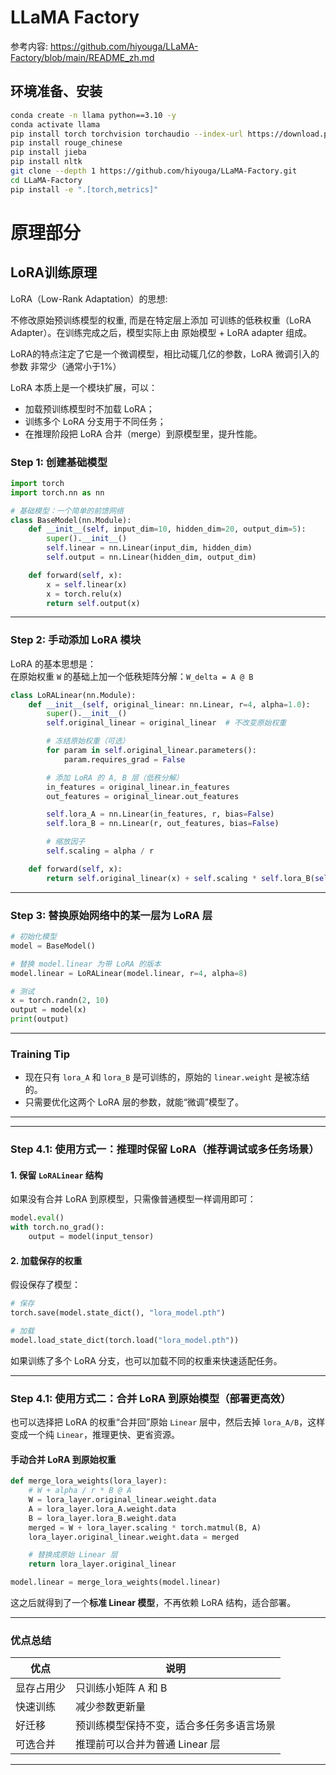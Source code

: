 # LLaMA Factory
参考内容: https://github.com/hiyouga/LLaMA-Factory/blob/main/README_zh.md

## 环境准备、安装
```bash
conda create -n llama python==3.10 -y
conda activate llama
pip install torch torchvision torchaudio --index-url https://download.pytorch.org/whl/cu126 # 根据自己的cuda版本去torch官网选择合适的pytorch版本
pip install rouge_chinese
pip install jieba
pip install nltk
git clone --depth 1 https://github.com/hiyouga/LLaMA-Factory.git
cd LLaMA-Factory
pip install -e ".[torch,metrics]"
```

# 原理部分
## LoRA训练原理
LoRA（Low-Rank Adaptation）的思想: 

不修改原始预训练模型的权重, 而是在特定层上添加 可训练的低秩权重（LoRA Adapter）。在训练完成之后，模型实际上由 原始模型 + LoRA adapter 组成。

LoRA的特点注定了它是一个微调模型，相比动辄几亿的参数，LoRA 微调引入的参数 非常少（通常小于1%）

LoRA 本质上是一个模块扩展，可以：
* 加载预训练模型时不加载 LoRA；
* 训练多个 LoRA 分支用于不同任务；
* 在推理阶段把 LoRA 合并（merge）到原模型里，提升性能。

### Step 1: 创建基础模型

```python
import torch
import torch.nn as nn

# 基础模型：一个简单的前馈网络
class BaseModel(nn.Module):
    def __init__(self, input_dim=10, hidden_dim=20, output_dim=5):
        super().__init__()
        self.linear = nn.Linear(input_dim, hidden_dim)
        self.output = nn.Linear(hidden_dim, output_dim)

    def forward(self, x):
        x = self.linear(x)
        x = torch.relu(x)
        return self.output(x)
```

---

### Step 2: 手动添加 LoRA 模块

LoRA 的基本思想是：  
在原始权重 `W` 的基础上加一个低秩矩阵分解：`W_delta = A @ B`

```python
class LoRALinear(nn.Module):
    def __init__(self, original_linear: nn.Linear, r=4, alpha=1.0):
        super().__init__()
        self.original_linear = original_linear  # 不改变原始权重

        # 冻结原始权重（可选）
        for param in self.original_linear.parameters():
            param.requires_grad = False

        # 添加 LoRA 的 A, B 层（低秩分解）
        in_features = original_linear.in_features
        out_features = original_linear.out_features

        self.lora_A = nn.Linear(in_features, r, bias=False)
        self.lora_B = nn.Linear(r, out_features, bias=False)

        # 缩放因子
        self.scaling = alpha / r

    def forward(self, x):
        return self.original_linear(x) + self.scaling * self.lora_B(self.lora_A(x))
```

---

### Step 3: 替换原始网络中的某一层为 LoRA 层

```python
# 初始化模型
model = BaseModel()

# 替换 model.linear 为带 LoRA 的版本
model.linear = LoRALinear(model.linear, r=4, alpha=8)

# 测试
x = torch.randn(2, 10)
output = model(x)
print(output)
```

---

### Training Tip

- 现在只有 `lora_A` 和 `lora_B` 是可训练的，原始的 `linear.weight` 是被冻结的。
- 只需要优化这两个 LoRA 层的参数，就能“微调”模型了。

---

---

### Step 4.1: 使用方式一：推理时保留 LoRA（推荐调试或多任务场景）

#### 1. 保留 `LoRALinear` 结构
如果没有合并 LoRA 到原模型，只需像普通模型一样调用即可：

```python
model.eval()
with torch.no_grad():
    output = model(input_tensor)
```

#### 2. 加载保存的权重
假设保存了模型：

```python
# 保存
torch.save(model.state_dict(), "lora_model.pth")

# 加载
model.load_state_dict(torch.load("lora_model.pth"))
```

如果训练了多个 LoRA 分支，也可以加载不同的权重来快速适配任务。

---

### Step 4.1: 使用方式二：合并 LoRA 到原始模型（部署更高效）

也可以选择把 LoRA 的权重“合并回”原始 `Linear` 层中，然后去掉 `lora_A/B`，这样变成一个纯 `Linear`，推理更快、更省资源。

#### 手动合并 LoRA 到原始权重

```python
def merge_lora_weights(lora_layer):
    # W + alpha / r * B @ A
    W = lora_layer.original_linear.weight.data
    A = lora_layer.lora_A.weight.data
    B = lora_layer.lora_B.weight.data
    merged = W + lora_layer.scaling * torch.matmul(B, A)
    lora_layer.original_linear.weight.data = merged

    # 替换成原始 Linear 层
    return lora_layer.original_linear

model.linear = merge_lora_weights(model.linear)
```
这之后就得到了一个**标准 Linear 模型**，不再依赖 LoRA 结构，适合部署。

---

### 优点总结

| 优点                 | 说明                                         |
|----------------------|----------------------------------------------|
| 显存占用少            | 只训练小矩阵 A 和 B                          |
| 快速训练              | 减少参数更新量                               |
| 好迁移                | 预训练模型保持不变，适合多任务多语言场景     |
| 可选合并              | 推理前可以合并为普通 Linear 层                |

---


